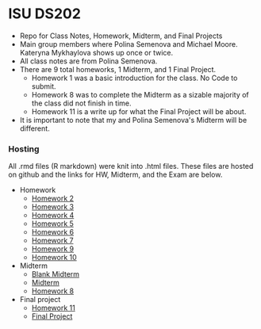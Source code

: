 # ISU DS202 
* Repo for Class Notes, Homework, Midterm, and Final Projects
* Main group members where Polina Semenova and Michael Moore. Kateryna Mykhaylova shows up once or twice.
* All class notes are from Polina Semenova.
* There are 9 total homeworks, 1 Midterm, and 1 Final Project.
  * Homework 1 was a basic introduction for the class. No Code to submit.
  * Homework 8 was to complete the Midterm as a sizable majority of the class did not finish in time.
  * Homework 11 is a write up for what the Final Project will be about.
* It is important to note that my and Polina Semenova's Midterm will be different.<br>

### Hosting
All .rmd files (R markdown) were knit into .html files. These files are hosted on github and the links for HW, Midterm, and the Exam are below.

* Homework
  * [Homework 2](https://mamoore1440.github.io/DS202/Homework/Homework%202/Homework-2.html)
  * [Homework 3](https://mamoore1440.github.io/DS202/Homework/Homework%203/Homework-3.html)
  * [Homework 4](https://mamoore1440.github.io/DS202/Homework/Homework%204/Homework-4.html)
  * [Homework 5](https://mamoore1440.github.io/DS202/Homework/Homework%205/Homework-5.html)
  * [Homework 6](https://mamoore1440.github.io/DS202/Homework/Homework%206/Homework-6.html)
  * [Homework 7](https://mamoore1440.github.io/DS202/Homework/Homework%207/Homework-7.html)
  * [Homework 9](https://mamoore1440.github.io/DS202/Homework/Homework%209/Homework-9.html)
  * [Homework 10](https://mamoore1440.github.io/DS202/Homework/Homework%2010/Homework-10.html)
* Midterm
  * [Blank Midterm](https://mamoore1440.github.io/DS202/Exam/Blank-Exam-2022.html)
  * [Midterm](https://mamoore1440.github.io/DS202/Exam/Mamoore-Exam-2022.html)
  * [Homework 8](https://mamoore1440.github.io/DS202/Exam/Homework%208/Mamoore-Exam-HW8.html)
* Final project
  * [Homework 11](https://mamoore1440.github.io/DS202/Final%20Project/Homework%2011/Homework-11.html)
  * [Final Project](https://mamoore1440.github.io/DS202/Final%20Project/DS202Final.html)
  
